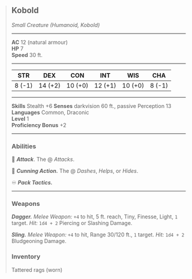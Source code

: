 > ## Kobold
> 
> *Small Creature (Humanoid, Kobold)*
> 
> ---
> 
> **AC** 12 (natural armour)  
> **HP** 7  
> **Speed** 30 ft.  
> 
> ---
> 
> |   STR   |   DEX   |   CON   |   INT   |   WIS   |   CHA   |
> | :-----: | :-----: | :-----: | :-----: | :-----: | :-----: |
> |  8 (-1) | 14 (+2) | 10 (+0) | 12 (+1) | 10 (+0) |  8 (-1) |
> 
> ---
> 
> **Skills** Stealth +6
> **Senses** darkvision 60 ft., passive Perception 13  
> **Languages** Common, Draconic  
> **Level** 1  
> **Proficiency Bonus** +2  
> 
> ---
> 
> ### Abilities
> 
> 🔷 ***Attack***. The @ *Attacks*.  
> 
> 🔵 ***Cunning Action.*** The @ *Dashes*, *Helps*, or *Hides*.  
> 
> ♾️ ***Pack Tactics.***
> 
> ---
> 
> ### Weapons
> 
> ***Dagger.*** *Melee Weapon:* `+4` to hit, 5 ft. reach, Tiny, Finesse, Light, `1` target. *Hit:* `1d4 + 2` Piercing or Slashing Damage.
> 
> ***Sling.*** *Melee Weapon:* `+4` to hit, Range 30/120 ft., `1` target. *Hit:* `1d4 + 2` Bludgeoning Damage.
>
> ### Inventory
>
> Tattered rags (worn)